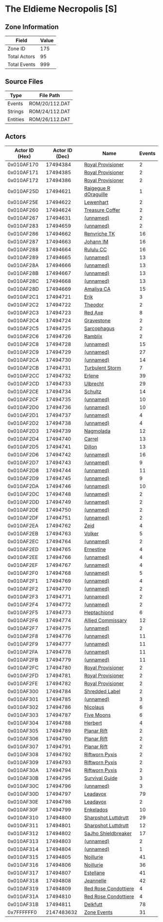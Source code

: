 # The Eldieme Necropolis [S]

## Zone Information

| Field        |   Value |
|--------------|---------|
| Zone ID      |     175 |
| Total Actors |      95 |
| Total Events |     999 |

## Source Files

| Type     | File Path      |
|----------|----------------|
| Events   | ROM/20/112.DAT |
| Strings  | ROM/24/112.DAT |
| Entities | ROM/26/112.DAT |

## Actors

| Actor ID (Hex)   |   Actor ID (Dec) | Name                                                                   |   Events |
|------------------|------------------|------------------------------------------------------------------------|----------|
| 0x010AF170       |         17494384 | [Royal Provisioner](./17494384%20-%20Royal%20Provisioner.md)           |        2 |
| 0x010AF171       |         17494385 | [Royal Provisioner](./17494385%20-%20Royal%20Provisioner.md)           |        2 |
| 0x010AF172       |         17494386 | [Royal Provisioner](./17494386%20-%20Royal%20Provisioner.md)           |        2 |
| 0x010AF25D       |         17494621 | [Raigegue R dOraguille](./17494621%20-%20Raigegue%20R%20dOraguille.md) |        1 |
| 0x010AF25E       |         17494622 | [Lewenhart](./17494622%20-%20Lewenhart.md)                             |        2 |
| 0x010AF260       |         17494624 | [Treasure Coffer](./17494624%20-%20Treasure%20Coffer.md)               |        2 |
| 0x010AF267       |         17494631 | [(unnamed)](./17494631.md)                                             |        2 |
| 0x010AF283       |         17494659 | [(unnamed)](./17494659.md)                                             |        2 |
| 0x010AF286       |         17494662 | [Renvriche TK](./17494662%20-%20Renvriche%20TK.md)                     |       16 |
| 0x010AF287       |         17494663 | [Johann IM](./17494663%20-%20Johann%20IM.md)                           |       16 |
| 0x010AF288       |         17494664 | [Rululu CC](./17494664%20-%20Rululu%20CC.md)                           |       16 |
| 0x010AF289       |         17494665 | [(unnamed)](./17494665.md)                                             |       13 |
| 0x010AF28A       |         17494666 | [(unnamed)](./17494666.md)                                             |       13 |
| 0x010AF28B       |         17494667 | [(unnamed)](./17494667.md)                                             |       13 |
| 0x010AF28C       |         17494668 | [(unnamed)](./17494668.md)                                             |       13 |
| 0x010AF28D       |         17494669 | [Amaliya CA](./17494669%20-%20Amaliya%20CA.md)                         |       15 |
| 0x010AF2C1       |         17494721 | [Erik](./17494721%20-%20Erik.md)                                       |        3 |
| 0x010AF2C2       |         17494722 | [Theodor](./17494722%20-%20Theodor.md)                                 |        2 |
| 0x010AF2C3       |         17494723 | [Red Axe](./17494723%20-%20Red%20Axe.md)                               |        8 |
| 0x010AF2C4       |         17494724 | [Gravestone](./17494724%20-%20Gravestone.md)                           |        2 |
| 0x010AF2C5       |         17494725 | [Sarcophagus](./17494725%20-%20Sarcophagus.md)                         |        2 |
| 0x010AF2C6       |         17494726 | [Ramblix](./17494726%20-%20Ramblix.md)                                 |        2 |
| 0x010AF2C8       |         17494728 | [(unnamed)](./17494728.md)                                             |       15 |
| 0x010AF2C9       |         17494729 | [(unnamed)](./17494729.md)                                             |       27 |
| 0x010AF2CA       |         17494730 | [(unnamed)](./17494730.md)                                             |       14 |
| 0x010AF2CB       |         17494731 | [Turbulent Storm](./17494731%20-%20Turbulent%20Storm.md)               |        7 |
| 0x010AF2CC       |         17494732 | [Erlene](./17494732%20-%20Erlene.md)                                   |       39 |
| 0x010AF2CD       |         17494733 | [Ulbrecht](./17494733%20-%20Ulbrecht.md)                               |       29 |
| 0x010AF2CE       |         17494734 | [Schultz](./17494734%20-%20Schultz.md)                                 |       14 |
| 0x010AF2CF       |         17494735 | [(unnamed)](./17494735.md)                                             |       10 |
| 0x010AF2D0       |         17494736 | [(unnamed)](./17494736.md)                                             |       10 |
| 0x010AF2D1       |         17494737 | [(unnamed)](./17494737.md)                                             |        4 |
| 0x010AF2D2       |         17494738 | [(unnamed)](./17494738.md)                                             |        4 |
| 0x010AF2D3       |         17494739 | [Nagmolada](./17494739%20-%20Nagmolada.md)                             |       12 |
| 0x010AF2D4       |         17494740 | [Carrel](./17494740%20-%20Carrel.md)                                   |       13 |
| 0x010AF2D5       |         17494741 | [Dillon](./17494741%20-%20Dillon.md)                                   |       13 |
| 0x010AF2D6       |         17494742 | [(unnamed)](./17494742.md)                                             |       16 |
| 0x010AF2D7       |         17494743 | [(unnamed)](./17494743.md)                                             |        9 |
| 0x010AF2D8       |         17494744 | [(unnamed)](./17494744.md)                                             |       11 |
| 0x010AF2D9       |         17494745 | [(unnamed)](./17494745.md)                                             |        9 |
| 0x010AF2DA       |         17494746 | [(unnamed)](./17494746.md)                                             |       10 |
| 0x010AF2DC       |         17494748 | [(unnamed)](./17494748.md)                                             |        2 |
| 0x010AF2DD       |         17494749 | [(unnamed)](./17494749.md)                                             |        2 |
| 0x010AF2DE       |         17494750 | [(unnamed)](./17494750.md)                                             |        2 |
| 0x010AF2DF       |         17494751 | [(unnamed)](./17494751.md)                                             |        2 |
| 0x010AF2EA       |         17494762 | [Zeid](./17494762%20-%20Zeid.md)                                       |        4 |
| 0x010AF2EB       |         17494763 | [Volker](./17494763%20-%20Volker.md)                                   |        5 |
| 0x010AF2EC       |         17494764 | [(unnamed)](./17494764.md)                                             |        2 |
| 0x010AF2ED       |         17494765 | [Ernestine](./17494765%20-%20Ernestine.md)                             |        4 |
| 0x010AF2EE       |         17494766 | [(unnamed)](./17494766.md)                                             |        4 |
| 0x010AF2EF       |         17494767 | [(unnamed)](./17494767.md)                                             |        4 |
| 0x010AF2F0       |         17494768 | [(unnamed)](./17494768.md)                                             |        5 |
| 0x010AF2F1       |         17494769 | [(unnamed)](./17494769.md)                                             |        4 |
| 0x010AF2F2       |         17494770 | [(unnamed)](./17494770.md)                                             |        2 |
| 0x010AF2F3       |         17494771 | [(unnamed)](./17494771.md)                                             |        2 |
| 0x010AF2F4       |         17494772 | [(unnamed)](./17494772.md)                                             |        2 |
| 0x010AF2F5       |         17494773 | [Heptachiond](./17494773%20-%20Heptachiond.md)                         |        6 |
| 0x010AF2F6       |         17494774 | [Allied Commissary](./17494774%20-%20Allied%20Commissary.md)           |       12 |
| 0x010AF2F7       |         17494775 | [(unnamed)](./17494775.md)                                             |        2 |
| 0x010AF2F8       |         17494776 | [(unnamed)](./17494776.md)                                             |       11 |
| 0x010AF2F9       |         17494777 | [(unnamed)](./17494777.md)                                             |       11 |
| 0x010AF2FA       |         17494778 | [(unnamed)](./17494778.md)                                             |       11 |
| 0x010AF2FB       |         17494779 | [(unnamed)](./17494779.md)                                             |       11 |
| 0x010AF2FC       |         17494780 | [Royal Provisioner](./17494780%20-%20Royal%20Provisioner.md)           |        2 |
| 0x010AF2FD       |         17494781 | [Royal Provisioner](./17494781%20-%20Royal%20Provisioner.md)           |        2 |
| 0x010AF2FE       |         17494782 | [Royal Provisioner](./17494782%20-%20Royal%20Provisioner.md)           |        2 |
| 0x010AF300       |         17494784 | [Shredded Label](./17494784%20-%20Shredded%20Label.md)                 |        2 |
| 0x010AF301       |         17494785 | [(unnamed)](./17494785.md)                                             |        3 |
| 0x010AF302       |         17494786 | [Nicolaus](./17494786%20-%20Nicolaus.md)                               |        6 |
| 0x010AF303       |         17494787 | [Five Moons](./17494787%20-%20Five%20Moons.md)                         |        6 |
| 0x010AF304       |         17494788 | [Herbert](./17494788%20-%20Herbert.md)                                 |        4 |
| 0x010AF305       |         17494789 | [Planar Rift](./17494789%20-%20Planar%20Rift.md)                       |        2 |
| 0x010AF306       |         17494790 | [Planar Rift](./17494790%20-%20Planar%20Rift.md)                       |        2 |
| 0x010AF307       |         17494791 | [Planar Rift](./17494791%20-%20Planar%20Rift.md)                       |        2 |
| 0x010AF308       |         17494792 | [Riftworn Pyxis](./17494792%20-%20Riftworn%20Pyxis.md)                 |        2 |
| 0x010AF309       |         17494793 | [Riftworn Pyxis](./17494793%20-%20Riftworn%20Pyxis.md)                 |        2 |
| 0x010AF30A       |         17494794 | [Riftworn Pyxis](./17494794%20-%20Riftworn%20Pyxis.md)                 |        2 |
| 0x010AF30B       |         17494795 | [Survival Guide](./17494795%20-%20Survival%20Guide.md)                 |        3 |
| 0x010AF30C       |         17494796 | [(unnamed)](./17494796.md)                                             |        3 |
| 0x010AF30D       |         17494797 | [Leadavox](./17494797%20-%20Leadavox.md)                               |       79 |
| 0x010AF30E       |         17494798 | [Leadavox](./17494798%20-%20Leadavox.md)                               |        2 |
| 0x010AF30F       |         17494799 | [Enkelados](./17494799%20-%20Enkelados.md)                             |       10 |
| 0x010AF310       |         17494800 | [Sharpshot Luttdrutt](./17494800%20-%20Sharpshot%20Luttdrutt.md)       |       29 |
| 0x010AF311       |         17494801 | [Sharpshot Luttdrutt](./17494801%20-%20Sharpshot%20Luttdrutt.md)       |       12 |
| 0x010AF312       |         17494802 | [SaJho Shieldbreaker](./17494802%20-%20SaJho%20Shieldbreaker.md)       |       17 |
| 0x010AF313       |         17494803 | [(unnamed)](./17494803.md)                                             |        2 |
| 0x010AF314       |         17494804 | [(unnamed)](./17494804.md)                                             |        1 |
| 0x010AF315       |         17494805 | [Noillurie](./17494805%20-%20Noillurie.md)                             |       41 |
| 0x010AF316       |         17494806 | [Noillurie](./17494806%20-%20Noillurie.md)                             |       36 |
| 0x010AF317       |         17494807 | [Estellane](./17494807%20-%20Estellane.md)                             |       41 |
| 0x010AF318       |         17494808 | [Jeannelle](./17494808%20-%20Jeannelle.md)                             |       42 |
| 0x010AF319       |         17494809 | [Red Rose Condottiere](./17494809%20-%20Red%20Rose%20Condottiere.md)   |        4 |
| 0x010AF31A       |         17494810 | [Red Rose Condottiere](./17494810%20-%20Red%20Rose%20Condottiere.md)   |        4 |
| 0x010AF31B       |         17494811 | [Delkfutt](./17494811%20-%20Delkfutt.md)                               |       78 |
| 0x7FFFFFF0       |       2147483632 | [Zone Events](./Zone%20Events.md)                                      |       31 |